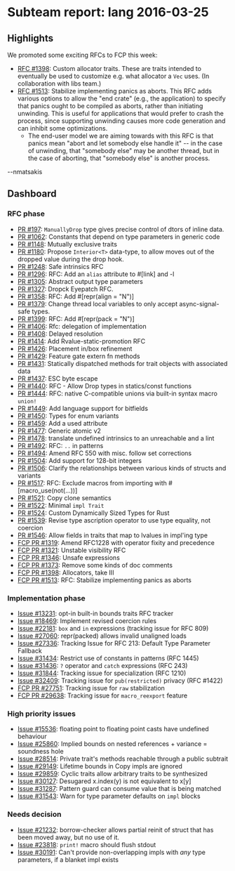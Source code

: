 # Subteam report: lang 2016-03-25

## Highlights

We promoted some exciting RFCs to FCP this week:

- [RFC #1398][]: Custom allocator traits. These are traits
  intended to eventually be used to customize e.g. what allocator
  a `Vec` uses. (In collaboration with libs team.)
- [RFC #1513][]: Stabilize implementing panics as aborts. This RFC
  adds various options to allow the "end crate" (e.g., the
  application) to specify that panics ought to be compiled as aborts,
  rather than initiating unwinding. This is useful for applications
  that would prefer to crash the process, since supporting unwinding
  causes more code generation and can inhibit some optimizations.
  - The end-user model we are aiming towards with this RFC is that
    panics mean "abort and let somebody else handle it" -- in the case
    of unwinding, that "somebody else" may be another thread, but in
    the case of aborting, that "somebody else" is another process.
    
--nmatsakis

[RFC #1398]: https://github.com/rust-lang/rfcs/pull/1398
[RFC #1513]: https://github.com/rust-lang/rfcs/pull/1513

## Dashboard

### RFC phase

- [PR #197](https://github.com/rust-lang/rfcs/pull/197):
  `ManuallyDrop` type gives precise control of dtors of inline data.
- [PR #1062](https://github.com/rust-lang/rfcs/pull/1062):
  Constants that depend on type parameters in generic code
- [PR #1148](https://github.com/rust-lang/rfcs/pull/1148):
  Mutually exclusive traits
- [PR #1180](https://github.com/rust-lang/rfcs/pull/1180):
  Propose `Interior<T>` data-type, to allow moves out of the dropped value during the drop hook.
- [PR #1248](https://github.com/rust-lang/rfcs/pull/1248):
  Safe intrinsics RFC
- [PR #1296](https://github.com/rust-lang/rfcs/pull/1296):
  RFC: Add an `alias` attribute to #[link] and -l
- [PR #1305](https://github.com/rust-lang/rfcs/pull/1305):
  Abstract output type parameters
- [PR #1327](https://github.com/rust-lang/rfcs/pull/1327):
  Dropck Eyepatch RFC.
- [PR #1358](https://github.com/rust-lang/rfcs/pull/1358):
  RFC: Add #[repr(align = "N")]
- [PR #1379](https://github.com/rust-lang/rfcs/pull/1379):
  Change thread local variables to only accept async-signal-safe types.
- [PR #1399](https://github.com/rust-lang/rfcs/pull/1399):
  RFC: Add #[repr(pack = "N")]
- [PR #1406](https://github.com/rust-lang/rfcs/pull/1406):
  Rfc: delegation of implementation
- [PR #1408](https://github.com/rust-lang/rfcs/pull/1408):
  Delayed resolution
- [PR #1414](https://github.com/rust-lang/rfcs/pull/1414):
  Add Rvalue-static-promotion RFC
- [PR #1426](https://github.com/rust-lang/rfcs/pull/1426):
  Placement in/box refinement
- [PR #1429](https://github.com/rust-lang/rfcs/pull/1429):
  Feature gate extern fn methods
- [PR #1431](https://github.com/rust-lang/rfcs/pull/1431):
  Statically dispatched methods for trait objects with associated data
- [PR #1437](https://github.com/rust-lang/rfcs/pull/1437):
  ESC byte escape
- [PR #1440](https://github.com/rust-lang/rfcs/pull/1440):
  RFC - Allow Drop types in statics/const functions
- [PR #1444](https://github.com/rust-lang/rfcs/pull/1444):
  RFC: native C-compatible unions via built-in syntax macro `union!`
- [PR #1449](https://github.com/rust-lang/rfcs/pull/1449):
  Add language support for bitfields
- [PR #1450](https://github.com/rust-lang/rfcs/pull/1450):
  Types for enum variants
- [PR #1459](https://github.com/rust-lang/rfcs/pull/1459):
  Add a used attribute
- [PR #1477](https://github.com/rust-lang/rfcs/pull/1477):
  Generic atomic v2
- [PR #1478](https://github.com/rust-lang/rfcs/pull/1478):
  translate undefined intrinsics to an unreachable and a lint
- [PR #1492](https://github.com/rust-lang/rfcs/pull/1492):
  RFC: `..` in patterns
- [PR #1494](https://github.com/rust-lang/rfcs/pull/1494):
  Amend RFC 550 with misc. follow set corrections
- [PR #1504](https://github.com/rust-lang/rfcs/pull/1504):
  Add support for 128-bit integers
- [PR #1506](https://github.com/rust-lang/rfcs/pull/1506):
  Clarify the relationships between various kinds of structs and variants
- [PR #1517](https://github.com/rust-lang/rfcs/pull/1517):
  RFC: Exclude macros from importing with #[macro_use(not(...))]
- [PR #1521](https://github.com/rust-lang/rfcs/pull/1521):
  Copy clone semantics
- [PR #1522](https://github.com/rust-lang/rfcs/pull/1522):
  Minimal `impl Trait`
- [PR #1524](https://github.com/rust-lang/rfcs/pull/1524):
  Custom Dynamically Sized Types for Rust
- [PR #1539](https://github.com/rust-lang/rfcs/pull/1539):
  Revise type ascription operator to use type equality, not coercion
- [PR #1546](https://github.com/rust-lang/rfcs/pull/1546):
  Allow fields in traits that map to lvalues in impl'ing type
- [FCP PR #1319](https://github.com/rust-lang/rfcs/pull/1319):
  Amend RFC1228 with operator fixity and precedence
- [FCP PR #1321](https://github.com/rust-lang/rfcs/pull/1321):
  Unstable visibility RFC
- [FCP PR #1346](https://github.com/rust-lang/rfcs/pull/1346):
  Unsafe expressions
- [FCP PR #1373](https://github.com/rust-lang/rfcs/pull/1373):
  Remove some kinds of doc comments
- [FCP PR #1398](https://github.com/rust-lang/rfcs/pull/1398):
  Allocators, take III
- [FCP PR #1513](https://github.com/rust-lang/rfcs/pull/1513):
  RFC: Stabilize implementing panics as aborts

### Implementation phase

- [Issue #13231](https://github.com/rust-lang/rust/issues/13231):
  opt-in built-in bounds traits RFC tracker
- [Issue #18469](https://github.com/rust-lang/rust/issues/18469):
  Implement revised coercion rules
- [Issue #22181](https://github.com/rust-lang/rust/issues/22181):
  `box` and `in` expressions (tracking issue for RFC 809)
- [Issue #27060](https://github.com/rust-lang/rust/issues/27060):
  repr(packed) allows invalid unaligned loads
- [Issue #27336](https://github.com/rust-lang/rust/issues/27336):
  Tracking Issue for RFC 213: Default Type Parameter Fallback
- [Issue #31434](https://github.com/rust-lang/rust/issues/31434):
  Restrict use of constants in patterns (RFC 1445)
- [Issue #31436](https://github.com/rust-lang/rust/issues/31436):
  `?` operator and `catch` expressions (RFC 243)
- [Issue #31844](https://github.com/rust-lang/rust/issues/31844):
  Tracking issue for specialization (RFC 1210)
- [Issue #32409](https://github.com/rust-lang/rust/issues/32409):
  Tracking issue for `pub(restricted)` privacy (RFC #1422)
- [FCP PR  #27751](https://github.com/rust-lang/rust/issues/27751):
  Tracking issue for `raw` stabilization
- [FCP PR  #29638](https://github.com/rust-lang/rust/issues/29638):
  Tracking issue for `macro_reexport` feature

### High priority issues

- [Issue #15536](https://github.com/rust-lang/rust/issues/15536):
  floating point to floating point casts have undefined behaviour
- [Issue #25860](https://github.com/rust-lang/rust/issues/25860):
  Implied bounds on nested references + variance = soundness hole
- [Issue #28514](https://github.com/rust-lang/rust/issues/28514):
  Private trait's methods reachable through a public subtrait
- [Issue #29149](https://github.com/rust-lang/rust/issues/29149):
  Lifetime bounds in Copy impls are ignored
- [Issue #29859](https://github.com/rust-lang/rust/issues/29859):
  Cyclic traits allow arbitrary traits to be synthesized
- [Issue #30127](https://github.com/rust-lang/rust/issues/30127):
  Desugared x.index(y) is not equivalent to x[y]
- [Issue #31287](https://github.com/rust-lang/rust/issues/31287):
  Pattern guard can consume value that is being matched
- [Issue #31543](https://github.com/rust-lang/rust/issues/31543):
  Warn for type parameter defaults on `impl` blocks

### Needs decision

- [Issue #21232](https://github.com/rust-lang/rust/issues/21232):
  borrow-checker allows partial reinit of struct that has been moved away, but no use of it.
- [Issue #23818](https://github.com/rust-lang/rust/issues/23818):
  `print!` macro should flush stdout
- [Issue #30191](https://github.com/rust-lang/rust/issues/30191):
  Can't provide non-overlapping impls with *any* type parameters, if a blanket impl exists
